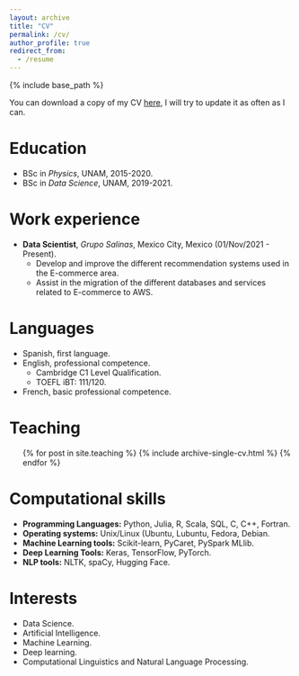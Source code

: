 ```yaml
---
layout: archive
title: "CV"
permalink: /cv/
author_profile: true
redirect_from:
  - /resume
---
```


{% include base_path %}

You can download a copy of my CV [here](../files/CV_David_Guzman_EN.pdf), I will try to update it as often as I can.

Education
======
- BSc in *Physics*, UNAM, 2015-2020.
- BSc in *Data Science*, UNAM, 2019-2021.

Work experience
======
- **Data Scientist**, *Grupo Salinas*, Mexico City, Mexico (01/Nov/2021 - Present).
  - Develop and improve the different recommendation systems used in the E-commerce area.
  - Assist in the migration of the different databases and services related to E-commerce to AWS.

Languages 
=====
- Spanish, first language.
- English, professional competence.
  - Cambridge C1 Level Qualification.
  - TOEFL iBT: 111/120.
- French, basic professional competence.

Teaching
======
  <ul>{% for post in site.teaching %}
    {% include archive-single-cv.html %}
  {% endfor %}</ul>
  
Computational skills
=====

- **Programming Languages:** Python, Julia, R, Scala, SQL, C, C++, Fortran.
- **Operating systems:** Unix/Linux (Ubuntu, Lubuntu, Fedora, Debian.
- **Machine Learning tools:** Scikit-learn, PyCaret, PySpark MLlib.
- **Deep Learning Tools:** Keras, TensorFlow, PyTorch.
- **NLP tools:**  NLTK, spaCy, Hugging Face.

Interests
=====
- Data Science.
- Artificial Intelligence.
- Machine Learning.
- Deep learning.
- Computational Linguistics and Natural Language Processing.